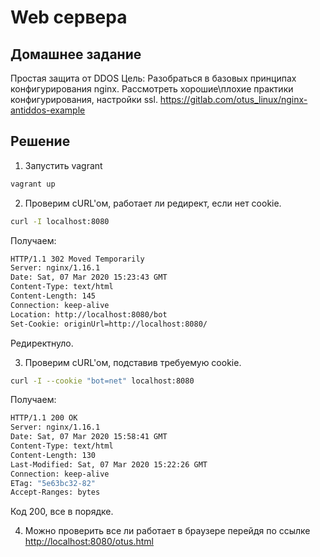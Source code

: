 # Web сервера

## Домашнее задание

Простая защита от DDOS
Цель: Разобраться в базовых принципах конфигурирования nginx. Рассмотреть хорошие\плохие практики конфигурирования, настройки ssl. <https://gitlab.com/otus_linux/nginx-antiddos-example>

## Решение

1. Запустить vagrant

```bash
vagrant up
```

2. Проверим cURL'ом, работает ли редирект, если нет cookie.

```bash
curl -I localhost:8080
```

Получаем:

```bash
HTTP/1.1 302 Moved Temporarily
Server: nginx/1.16.1
Date: Sat, 07 Mar 2020 15:23:43 GMT
Content-Type: text/html
Content-Length: 145
Connection: keep-alive
Location: http://localhost:8080/bot
Set-Cookie: originUrl=http://localhost:8080/
```
Редиректнуло.

3. Проверим cURL'ом, подставив требуемую cookie.

```bash
curl -I --cookie "bot=net" localhost:8080
```
Получаем:

```bash
HTTP/1.1 200 OK
Server: nginx/1.16.1
Date: Sat, 07 Mar 2020 15:58:41 GMT
Content-Type: text/html
Content-Length: 130
Last-Modified: Sat, 07 Mar 2020 15:22:26 GMT
Connection: keep-alive
ETag: "5e63bc32-82"
Accept-Ranges: bytes
```
Код 200, все в порядке.

4. Можно проверить все ли работает в браузере перейдя по ссылке <http://localhost:8080/otus.html>